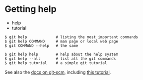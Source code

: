 # Getting help

* help
* tutorial

```
$ git help             # listing the most important commands
$ git help COMMAND     # man page or local web page
$ git COMMAND --help   # the same

$ git help help        # help about the help system
$ git help --all       # list all the git commands
$ git help tutorial    # a simple git tutorial
```


See also the [docs on git-scm](http://git-scm.com/docs), including
[this tutorial](http://git-scm.com/docs/gittutorial).



